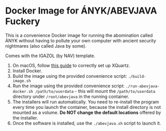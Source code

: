 # Docker Image for ÁNYK/ABEVJAVA Fuckery

This is a convenience Docker image for running the abomination called ÁNYK
without having to pollute your own computer with ancient security nightmares
(also called Java by some).

Comes with the IGAZOL (by NAV) template. 

1. On macOS, follow [this guide](https://gist.github.com/H2CO3/736967dbdaa7dfc91f87304673eac642) to correctly set up XQuartz.
2. Install Docker.
3. Build the image using the provided convenience script: `./build-image.sh`
4. Run the image using the provided convenience script: `./run-abevjava-docker.sh /path/to/userdata` - this will mount the `/path/to/userdata` directory under `/root/abevjava` in the running container.
5. The installers will run automatically. You need to re-install the program every time you launch the container, because the install directory is not mounted as a volume. **Do NOT change the default locations** offered by the installer.
6. Once the software is installed, use the `./abevjava.sh` script to launch it.
